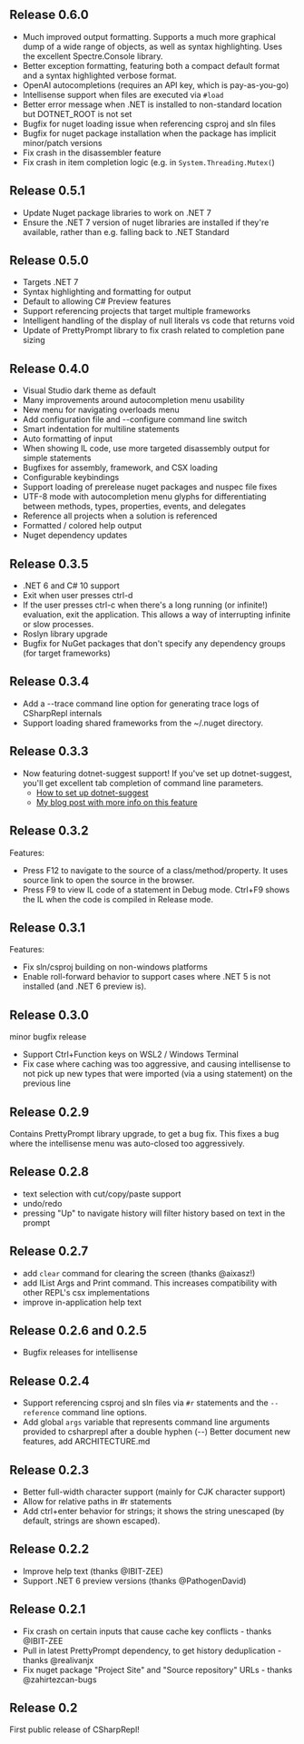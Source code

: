 ## Release 0.6.0

- Much improved output formatting. Supports a much more graphical dump of a wide range of objects, as well as syntax highlighting. Uses the excellent Spectre.Console library.
- Better exception formatting, featuring both a compact default format and a syntax highlighted verbose format.
- OpenAI autocompletions (requires an API key, which is pay-as-you-go)
- Intellisense support when files are executed via `#load`
- Better error message when .NET is installed to non-standard location but DOTNET_ROOT is not set
- Bugfix for nuget loading issue when referencing csproj and sln files
- Bugfix for nuget package installation when the package has implicit minor/patch versions
- Fix crash in the disassembler feature
- Fix crash in item completion logic (e.g. in `System.Threading.Mutex(`)

## Release 0.5.1

- Update Nuget package libraries to work on .NET 7
- Ensure the .NET 7 version of nuget libraries are installed if they're available, rather than e.g. falling back to .NET Standard

## Release 0.5.0

- Targets .NET 7
- Syntax highlighting and formatting for output
- Default to allowing C# Preview features
- Support referencing projects that target multiple frameworks
- Intelligent handling of the display of null literals vs code that returns void
- Update of PrettyPrompt library to fix crash related to completion pane sizing

## Release 0.4.0

- Visual Studio dark theme as default
- Many improvements around autocompletion menu usability
- New menu for navigating overloads menu
- Add configuration file and --configure command line switch
- Smart indentation for multiline statements
- Auto formatting of input
- When showing IL code, use more targeted disassembly output for simple statements
- Bugfixes for assembly, framework, and CSX loading
- Configurable keybindings
- Support loading of prerelease nuget packages and nuspec file fixes
- UTF-8 mode with autocompletion menu glyphs for differentiating between methods, types, properties, events, and delegates
- Reference all projects when a solution is referenced
- Formatted / colored help output
- Nuget dependency updates

## Release 0.3.5

- .NET 6 and C# 10 support
- Exit when user presses ctrl-d
- If the user presses ctrl-c when there's a long running (or infinite!) evaluation, exit the application. This allows a way of interrupting infinite or slow processes.
- Roslyn library upgrade
- Bugfix for NuGet packages that don't specify any dependency groups (for target frameworks)

## Release 0.3.4

- Add a --trace command line option for generating trace logs of CSharpRepl internals
- Support loading shared frameworks from the ~/.nuget directory.

## Release 0.3.3

- Now featuring dotnet-suggest support! If you've set up dotnet-suggest, you'll get excellent tab completion of command line parameters.
    - [How to set up dotnet-suggest](https://github.com/dotnet/command-line-api/blob/main/docs/dotnet-suggest.md)
    - [My blog post with more info on this feature](https://fuqua.io/blog/2021/09/enabling-command-line-completions-with-dotnet-suggest/)

## Release 0.3.2

Features:

- Press F12 to navigate to the source of a class/method/property. It uses source link to open the source in the browser.
- Press F9 to view IL code of a statement in Debug mode. Ctrl+F9 shows the IL when the code is compiled in Release mode.

## Release 0.3.1

Features:

- Fix sln/csproj building on non-windows platforms
- Enable roll-forward behavior to support cases where .NET 5 is not
installed (and .NET 6 preview is).

## Release 0.3.0

minor bugfix release

- Support Ctrl+Function keys on WSL2 / Windows Terminal
- Fix case where caching was too aggressive, and causing intellisense to
  not pick up new types that were imported (via a using statement) on
  the previous line

## Release 0.2.9

Contains PrettyPrompt library upgrade, to get a bug fix. This fixes a bug where the intellisense menu was auto-closed too aggressively.

## Release 0.2.8

- text selection with cut/copy/paste support
- undo/redo
- pressing "Up" to navigate history will filter history based on text in the prompt

## Release 0.2.7

- add `clear` command for clearing the screen (thanks @aixasz!)
- add IList<string> Args and Print command. This increases compatibility with other REPL's csx implementations
- improve in-application help text

## Release 0.2.6 and 0.2.5

- Bugfix releases for intellisense

## Release 0.2.4

- Support referencing csproj and sln files via `#r` statements and the `--reference` command line options.
- Add global `args` variable that represents command line arguments provided to csharprepl after a double hyphen (--)
Better document new features, add ARCHITECTURE.md

## Release 0.2.3

- Better full-width character support (mainly for CJK character support)
- Allow for relative paths in #r statements
- Add ctrl+enter behavior for strings; it shows the string unescaped (by
  default, strings are shown escaped).

## Release 0.2.2

- Improve help text (thanks @IBIT-ZEE)
- Support .NET 6 preview versions (thanks @PathogenDavid)

## Release 0.2.1

- Fix crash on certain inputs that cause cache key conflicts - thanks @IBIT-ZEE
- Pull in latest PrettyPrompt dependency, to get history deduplication - thanks @realivanjx
- Fix nuget package "Project Site" and "Source repository" URLs - thanks @zahirtezcan-bugs

## Release 0.2

First public release of CSharpRepl!
